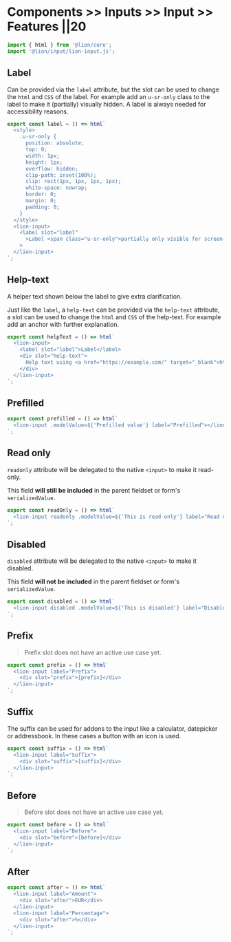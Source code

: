 # Components >> Inputs >> Input >> Features ||20

```js script
import { html } from '@lion/core';
import '@lion/input/lion-input.js';
```

## Label

Can be provided via the `label` attribute, but the slot can be used to change the `html` and `CSS` of the label.
For example add an `u-sr-only` class to the label to make it (partially) visually hidden.
A label is always needed for accessibility reasons.

```js preview-story
export const label = () => html`
  <style>
    .u-sr-only {
      position: absolute;
      top: 0;
      width: 1px;
      height: 1px;
      overflow: hidden;
      clip-path: inset(100%);
      clip: rect(1px, 1px, 1px, 1px);
      white-space: nowrap;
      border: 0;
      margin: 0;
      padding: 0;
    }
  </style>
  <lion-input>
    <label slot="label"
      >Label <span class="u-sr-only">partially only visible for screen-readers</span></label
    >
  </lion-input>
`;
```

## Help-text

A helper text shown below the label to give extra clarification.

Just like the `label`, a `help-text` can be provided via the `help-text` attribute, a slot can be used to change the `html` and `CSS` of the help-text.
For example add an anchor with further explanation.

```js preview-story
export const helpText = () => html`
  <lion-input>
    <label slot="label">Label</label>
    <div slot="help-text">
      Help text using <a href="https://example.com/" target="_blank">html</a>
    </div>
  </lion-input>
`;
```

## Prefilled

```js preview-story
export const prefilled = () => html`
  <lion-input .modelValue=${'Prefilled value'} label="Prefilled"></lion-input>
`;
```

## Read only

`readonly` attribute will be delegated to the native `<input>` to make it read-only.

This field **will still be included** in the parent fieldset or form's `serializedValue`.

```js preview-story
export const readOnly = () => html`
  <lion-input readonly .modelValue=${'This is read only'} label="Read only"></lion-input>
`;
```

## Disabled

`disabled` attribute will be delegated to the native `<input>` to make it disabled.

This field **will not be included** in the parent fieldset or form's `serializedValue`.

```js preview-story
export const disabled = () => html`
  <lion-input disabled .modelValue=${'This is disabled'} label="Disabled"></lion-input>
`;
```

## Prefix

> Prefix slot does not have an active use case yet.

```js preview-story
export const prefix = () => html`
  <lion-input label="Prefix">
    <div slot="prefix">[prefix]</div>
  </lion-input>
`;
```

## Suffix

The suffix can be used for addons to the input like a calculator, datepicker or addressbook.
In these cases a button with an icon is used.

```js preview-story
export const suffix = () => html`
  <lion-input label="Suffix">
    <div slot="suffix">[suffix]</div>
  </lion-input>
`;
```

## Before

> Before slot does not have an active use case yet.

```js preview-story
export const before = () => html`
  <lion-input label="Before">
    <div slot="before">[before]</div>
  </lion-input>
`;
```

## After

```js preview-story
export const after = () => html`
  <lion-input label="Amount">
    <div slot="after">EUR</div>
  </lion-input>
  <lion-input label="Percentage">
    <div slot="after">%</div>
  </lion-input>
`;
```
